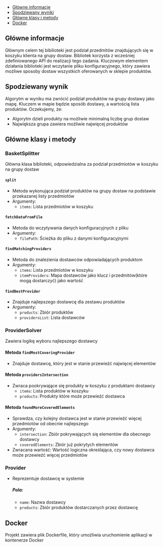 * [Główne informacje](#Główne-informacje)
* [Spodziewany wyniki](#spodziewany-wynik)
* [Główne klasy i metody](#główne-klasy-i-metody)
* [Docker](#docker)

## Główne informacje
Głównym celem tej bibilioteki jest podział przedmitów znajdujących się w koszyku klienta
na grupy dostaw.
Bibliotek korzysta z wcześniej zdefiniowanego API do realizacji tego zadania.
Kluczowym elementem działania biblioteki jest wczytanie pliku konfiguracyjnego,
który zawiera możliwe sposoby dostaw wszystkich oferowanych w sklepie produktów.

## Spodziewany wynik
Algorytm w wyniku ma zwrócić podział produktów na grupy dostawy jako mapę. Kluczem w mapie będzie sposób dostawy, a wartością lista produktów. Oczekujemy, że:
<ul>
<li>Algorytm dzieli produkty na możliwie minimalną liczbę grup dostaw</li>
<li>Największa grupa zawiera możliwie najwięcej produktów</li>
</ul>

## Główne klasy i metody

### BasketSplitter

Główna klasa biblioteki, odpowiedzialna za podział przedmiotów w koszyku na grupy dostaw

#### `split`

- Metoda wykonująca podział produktów na grupy dostaw na podstawie przekazanej listy przedmiotów
- Argumenty:
    - `items`: Lista przedmiotów w koszyku

#### `fetchDataFromFile`

- Metoda do wczytywania danych konfiguracyjnych z pliku
- Argumenty:
    - `filePath`: Ścieżka do pliku z danymi konfiguracyjnymi

#### `findMatchingProviders`

- Metoda do znalezienia dostawców odpowiadających produktom
- Argumenty:
    - `items`: Lista przedmiotów w koszyku
    - `itemProviders`: Mapa dostawców jako klucz i przedmitów(które mogą dostarczyć) jako wartość

#### `findBestProvider`

- Znajduje najlepszego dostawcę dla zestawu produktów
- Argumenty:
    - `products`: Zbiór produktów
    - `providersList`: Lista dostawców

### ProviderSolver

Zawiera logikę wyboru najlepszego dostawcy


#### Metoda `findMostCoveringProvider`

- Znajduje dostawcę, który jest w stanie przewieźć najwięcej elementów

#### Metoda `providersIntersection`

- Zwraca pookrywające się produkty w koszyku z produktami dostawcy
    - `items`: Lista produktów w koszyku
    - `products`: Produkty które może przewieźć dostawca

#### Metoda `foundMoreCoveredElements`

-  Sprawdza, czy kolejny dostawca jest w stanie przewieźć więcej przedmiotów od obecnie najlepszego
- Argumenty:
    - `intersection`: Zbiór pokrywających się elementów dla obecnego dostawcy
    - `coveredElements`: Zbiór już pokrytych elementów
- Zwracana wartość: Wartość logiczna określająca, czy nowy dostawca może przewieźć więcej przedmiotów

### Provider

- Reprezentuje dostawcę w systemie

  ##### Pola:
    - `name`: Nazwa dostawcy
    - `products`: Zbiór produktów dostarczanych przez dostawcę

## Docker

Projekt zawiera plik Dockerfile, który umożliwia uruchomienie aplikacji w kontenerze Docker
